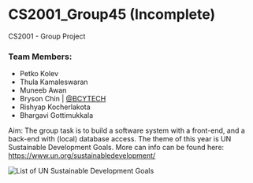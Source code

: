 # CS2001_Group45 (Incomplete)
CS2001 - Group Project

### Team Members:
- Petko Kolev 
- Thula Kamaleswaran 
- Muneeb Awan 
- Bryson Chin | [@BCYTECH](https://github.com/BCYTECH)
- Rishyap Kocherlakota 
- Bhargavi Gottimukkala 

Aim: The group task is to build a software system with a front-end, and a back-end with (local) database access.
The theme of this year is UN Sustainable Development Goals.
More can info can be found here: https://www.un.org/sustainabledevelopment/

![List of UN Sustainable Development Goals](https://i1.wp.com/www.un.org/sustainabledevelopment/wp-content/uploads/2015/12/english_SDG_17goals_poster_all_languages_with_UN_emblem_1.png?fit=728%2C451&ssl=1)
